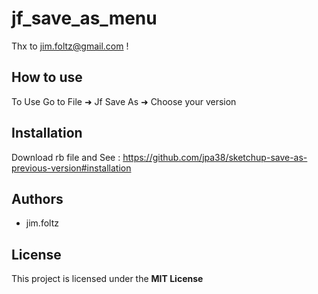 # jf_save_as_menu

Thx to jim.foltz@gmail.com !

## How to use

 To Use Go to File ➜ Jf Save As ➜ Choose your version

## Installation

Download rb file and See : https://github.com/jpa38/sketchup-save-as-previous-version#installation

## Authors
- jim.foltz

## License
This project is licensed under the **MIT License**
